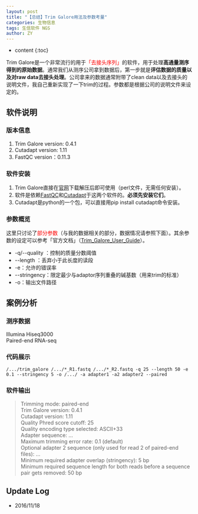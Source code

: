 ```yaml
---
layout: post
title: "【总结】Trim Galore用法及参数考量"
categories: 生物信息
tags: 生信软件 NGS
author: ZY
---
```


* content
{:toc}

Trim Galore是一个非常流行的用于<font color="red">「去接头序列」</font>的软件，用于处理**高通量测序得到的原始数据**。通常我们从测序公司拿到数据后，第一步就是**评估数据的质量以及对raw data去接头处理**。公司拿来的数据通常附带了clean data以及去接头的说明文件，我自己重新实现了一下trim的过程。参数都是根据公司的说明文件来设定的。




## 软件说明

### 版本信息

1. Trim Galore version: 0.4.1
2. Cutadapt version: 1.11
3. FastQC version：0.11.3

### 软件安装
1. Trim Galore直接在[官网](http://www.bioinformatics.bbsrc.ac.uk/projects/download.html#trim_galore)下载解压后即可使用（perl文件，无需任何安装）。<br>
2. 软件是依赖[FastQC](http://www.bioinformatics.bbsrc.ac.uk/projects/fastqc/)和[Cutadapt](https://pypi.python.org/pypi/cutadapt/)于这两个软件的。**必须先安装它们**。
3. Cutadapt是python的一个包，可以直接用pip install cutadapt命令安装。

### 参数概览
这里只讨论了<font color="red">部分参数</font>（与我的数据相关的部分，数据情况请参照下面）。其余参数的设定可以参考「官方文档」（[Trim_Galore_User_Guide](http://www.bioinformatics.bbsrc.ac.uk/projects/trim_galore/)）。

- -q/--quality <INT>：控制的质量分数阈值
- --length <INT>：丢弃小于此长度的读段
- -e：允许的错误率
- --stringency：限定最少与adaptor序列重叠的碱基数（用来trim的标准）
- -o：输出文件路径


## 案例分析

### 测序数据
Illumina Hiseq3000 <br> 
Paired-end RNA-seq 

### 代码展示
```
/.../trim_galore /.../*_R1.fastq /.../*_R2.fastq -q 25 --length 50 -e 0.1 --stringency 5 -o /.../ -a adapter1 -a2 adapter2 --paired
```

### 软件输出
> Trimming mode: paired-end
<br>Trim Galore version: 0.4.1
<br>Cutadapt version: 1.11
<br>Quality Phred score cutoff: 25
<br>Quality encoding type selected: ASCII+33
<br>Adapter sequence: ...
<br>Maximum trimming error rate: 0.1 (default)
<br>Optional adapter 2 sequence (only used for read 2 of paired-end files): ...
<br>Minimum required adapter overlap (stringency): 5 bp
<br>Minimum required sequence length for both reads before a sequence pair gets removed: 50 bp

## Update Log
- 2016/11/18